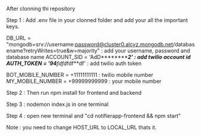After clonning thi repository

Step 1 : Add .env file in your clonned folder and add your all the important keys.

DB_URL = "mongodb+srv://username:password@cluster0.alcyz.mongodb.net/databasename?retryWrites=true&w=majority" : add your username, password and database name
ACCOUNT_SID = 'AdD****************************2'   : add twilio account id
AUTH_TOKEN = '94*******************fdfd*fdf**df'   : add twilio auth token

BOT_MOBILE_NUMBER = +11111111111  : twilio mobile number
MY_MOBILE_NUMBER = +99999999999   : your mobile number

Step 2 : Then run npm install for frontend and backend

Step 3 : nodemon index.js in one terminal 

Step 4 : open new terminal and "cd notifierapp-frontend && npm start"

Note : you need to change HOST_URL to LOCAL_URL thats it.






